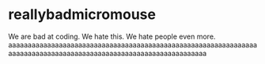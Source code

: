 # reallybadmicromouse
We are bad at coding. We hate this. We hate people even more.
aaaaaaaaaaaaaaaaaaaaaaaaaaaaaaaaaaaaaaaaaaaaaaaaaaaaaaaaaaaaaaaaaaaaaaaaaaaaaaaaaaaaaaaaaaaaaaaaaaaaaaaaaaaaaaaaaaa

